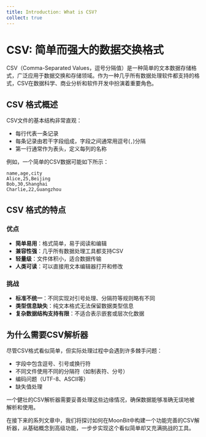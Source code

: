 ```yaml
---
title: Introduction: What is CSV?
collect: true
---
```


# CSV: 简单而强大的数据交换格式

CSV（Comma-Separated Values，逗号分隔值）是一种简单的文本数据存储格式，广泛应用于数据交换和存储领域。作为一种几乎所有数据处理软件都支持的格式，CSV在数据科学、商业分析和软件开发中扮演着重要角色。

## CSV 格式概述

CSV文件的基本结构非常直观：
- 每行代表一条记录
- 每条记录由若干字段组成，字段之间通常用逗号(`,`)分隔
- 第一行通常作为表头，定义每列的名称

例如，一个简单的CSV数据可能如下所示：

```
name,age,city
Alice,25,Beijing
Bob,30,Shanghai
Charlie,22,Guangzhou
```

## CSV 格式的特点

### 优点
- **简单易用**：格式简单，易于阅读和编辑
- **兼容性强**：几乎所有数据处理工具都支持CSV
- **轻量级**：文件体积小，适合数据传输
- **人类可读**：可以直接用文本编辑器打开和修改

### 挑战
- **标准不统一**：不同实现对引号处理、分隔符等规则略有不同
- **类型信息缺失**：纯文本格式无法保留数据类型信息
- **复杂数据结构支持有限**：不适合表示嵌套或层次化数据

## 为什么需要CSV解析器

尽管CSV格式看似简单，但实际处理过程中会遇到许多棘手问题：
- 字段中包含逗号、引号或换行符
- 不同文件使用不同的分隔符（如制表符、分号）
- 编码问题（UTF-8、ASCII等）
- 缺失值处理

一个健壮的CSV解析器需要妥善处理这些边缘情况，确保数据能够准确无误地被解析和使用。

在接下来的系列文章中，我们将探讨如何在MoonBit中构建一个功能完善的CSV解析器，从基础概念到高级功能，一步步实现这个看似简单却又充满挑战的工具。
